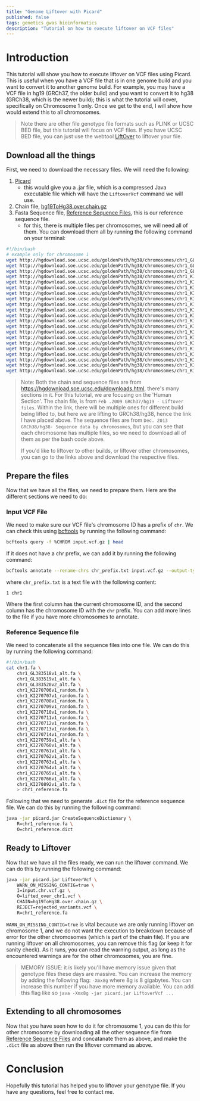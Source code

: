 ```yaml
---
title: "Genome Liftover with Picard"
published: false
tags: genetics gwas bioinformatics
description: "Tutorial on how to execute liftover on VCF files"
---
```


# Introduction

This tutorial will show you how to execute liftover on VCF files using Picard. This is useful when you have a VCF file that is in one genome build and you want to convert it to another genome build. For example, you may have a VCF file in hg19 (GRCh37, the older build) and you want to convert it to hg38 (GRCh38, which is the newer build); this is what the tutorial will cover, specifically on Chromosome 1 only. Once we get to the end, I will show how would extend this to all chromosomes.

> Note there are other file genotype file formats such as PLINK or UCSC BED file, but this tutorial will focus on VCF files. If you have UCSC BED file, you can just use the webtool [LiftOver](https://genome.ucsc.edu/cgi-bin/hgLiftOver) to liftover your file.

## Download all the things

First, we need to download the necessary files. We will need the following:
1. [Picard](https://broadinstitute.github.io/picard/)
    - this would give you a .jar file, which is a compressed Java executable file which will have the `LiftoverVcf` command we will use.
2. Chain file, [hg19ToHg38.over.chain.gz](http://hgdownload.soe.ucsc.edu/goldenPath/hg19/liftOver/hg19ToHg38.over.chain.gz)
3. Fasta Sequence file, [Reference Sequence Files](http://hgdownload.soe.ucsc.edu/goldenPath/hg38/chromosomes/), this is our reference sequence file.
    - for this, there is multiple files per chromosomes, we will need all of them. You can download them all by running the following command on your terminal:

```bash
#!/bin/bash
# example only for chromosome 1
wget http://hgdownload.soe.ucsc.edu/goldenPath/hg38/chromosomes/chr1_GL383518v1_alt.fa.gz
wget http://hgdownload.soe.ucsc.edu/goldenPath/hg38/chromosomes/chr1_GL383519v1_alt.fa.gz
wget http://hgdownload.soe.ucsc.edu/goldenPath/hg38/chromosomes/chr1_GL383520v2_alt.fa.gz
wget http://hgdownload.soe.ucsc.edu/goldenPath/hg38/chromosomes/chr1_KI270706v1_random.fa.gz
wget http://hgdownload.soe.ucsc.edu/goldenPath/hg38/chromosomes/chr1_KI270707v1_random.fa.gz
wget http://hgdownload.soe.ucsc.edu/goldenPath/hg38/chromosomes/chr1_KI270708v1_random.fa.gz
wget http://hgdownload.soe.ucsc.edu/goldenPath/hg38/chromosomes/chr1_KI270709v1_random.fa.gz
wget http://hgdownload.soe.ucsc.edu/goldenPath/hg38/chromosomes/chr1_KI270710v1_random.fa.gz
wget http://hgdownload.soe.ucsc.edu/goldenPath/hg38/chromosomes/chr1_KI270711v1_random.fa.gz
wget http://hgdownload.soe.ucsc.edu/goldenPath/hg38/chromosomes/chr1_KI270712v1_random.fa.gz
wget http://hgdownload.soe.ucsc.edu/goldenPath/hg38/chromosomes/chr1_KI270713v1_random.fa.gz
wget http://hgdownload.soe.ucsc.edu/goldenPath/hg38/chromosomes/chr1_KI270714v1_random.fa.gz
wget http://hgdownload.soe.ucsc.edu/goldenPath/hg38/chromosomes/chr1_KI270759v1_alt.fa.gz
wget http://hgdownload.soe.ucsc.edu/goldenPath/hg38/chromosomes/chr1_KI270760v1_alt.fa.gz
wget http://hgdownload.soe.ucsc.edu/goldenPath/hg38/chromosomes/chr1_KI270761v1_alt.fa.gz
wget http://hgdownload.soe.ucsc.edu/goldenPath/hg38/chromosomes/chr1_KI270762v1_alt.fa.gz
wget http://hgdownload.soe.ucsc.edu/goldenPath/hg38/chromosomes/chr1_KI270763v1_alt.fa.gz
wget http://hgdownload.soe.ucsc.edu/goldenPath/hg38/chromosomes/chr1_KI270764v1_alt.fa.gz
wget http://hgdownload.soe.ucsc.edu/goldenPath/hg38/chromosomes/chr1_KI270765v1_alt.fa.gz
wget http://hgdownload.soe.ucsc.edu/goldenPath/hg38/chromosomes/chr1_KI270766v1_alt.fa.gz
wget http://hgdownload.soe.ucsc.edu/goldenPath/hg38/chromosomes/chr1_KI270892v1_alt.fa.gz
```

> Note: Both the chain and sequence files are from https://hgdownload.soe.ucsc.edu/downloads.html, there's many sections in it. For this tutorial, we are focusing on the 'Human Section'. The chain file, is from `Feb .2009 GRCh37/hg19 - Liftover files`. Within the link, there will be multiple ones for different build being lifted to, but here we are lifting to GRCh38/hg38, hence the link I have placed above. The sequence files are from `Dec. 2013 GRCh38/hg38- Sequence data by chromosomes`, but you can see that each chromosome has multiple files, so we need to download all of them as per the bash code above. 
>
> If you'd like to liftover to other builds, or liftover other chromosomes, you can go to the links above and download the respective files.

## Prepare the files

Now that we have all the files, we need to prepare them. Here are the different sections we need to do:

### Input VCF File
We need to make sure our VCF file's chromosome ID has a prefix of `chr`. We can check this using [bcftools](https://samtools.github.io/bcftools/howtos/index.html) by running the following command:

```bash
bcftools query -f %CHROM input.vcf.gz | head
```

If it does not have a chr prefix, we can add it by running the following command:

```bash
bcftools annotate --rename-chrs chr_prefix.txt input.vcf.gz --output-type z --output input.chr.vcf.gz
```

where `chr_prefix.txt` is a text file with the following content:

```
1 chr1
```

Where the first column has the current chromosome ID, and the second column has the chromosome ID with the `chr` prefix. You can add more lines to the file if you have more chromosomes to annotate.

### Reference Sequence file
We need to concatenate all the sequence files into one file. We can do this by running the following command:

```bash
#!/bin/bash
cat chr1.fa \
    chr1_GL383518v1_alt.fa \
    chr1_GL383519v1_alt.fa \
    chr1_GL383520v2_alt.fa \
    chr1_KI270706v1_random.fa \
    chr1_KI270707v1_random.fa \
    chr1_KI270708v1_random.fa \
    chr1_KI270709v1_random.fa \
    chr1_KI270710v1_random.fa \
    chr1_KI270711v1_random.fa \
    chr1_KI270712v1_random.fa \
    chr1_KI270713v1_random.fa \
    chr1_KI270714v1_random.fa \
    chr1_KI270759v1_alt.fa \
    chr1_KI270760v1_alt.fa \
    chr1_KI270761v1_alt.fa \
    chr1_KI270762v1_alt.fa \
    chr1_KI270763v1_alt.fa \
    chr1_KI270764v1_alt.fa \
    chr1_KI270765v1_alt.fa \
    chr1_KI270766v1_alt.fa \
    chr1_KI270892v1_alt.fa \
    > chr1_reference.fa
```

Following that we need to generate `.dict` file for the reference sequence file. We can do this by running the following command:

```bash
java -jar picard.jar CreateSequenceDictionary \
    R=chr1_reference.fa \
    O=chr1_reference.dict
```

## Ready to Liftover
Now that we have all the files ready, we can run the liftover command. We can do this by running the following command:

```bash
java -jar picard.jar LiftoverVcf \
    WARN_ON_MISSING_CONTIG=true \
    I=input.chr.vcf.gz \
    O=lifted_over_chr1.vcf \
    CHAIN=hg19ToHg38.over.chain.gz \
    REJECT=rejected_variants.vcf \
    R=chr1_reference.fa
```

`WARN_ON_MISSING_CONTIG=true` is vital because we are only running liftover on chromosome 1, and we do not want the execution to breakdown because of error for the other chromosomes (which is part of the chain file). If you are running liftover on all chromosomes, you can remove this flag (or keep it for sanity check). As it runs, you can read the warning output, as long as the encountered warnings are for the other chromosomes, you are fine. 

> MEMORY ISSUE: it is likely you'll have memory issue given that genotype files these days are massive. You can increase the memory by adding the following flag: `-Xmx8g` where 8g is 8 gigabytes. You can increase this number if you have more memory available. You can add this flag like so `java -Xmx8g -jar picard.jar LiftoverVcf ...`

## Extending to all chromosomes
Now that you have seen how to do it for chromosome 1, you can do this for other chromosome by downloading all the other sequence file from [Reference Sequence Files](http://hgdownload.soe.ucsc.edu/goldenPath/hg38/chromosomes/) and concatanate them as above, and make the `.dict` file as above then run the liftover command as above.

# Conclusion
Hopefully this tutorial has helped you to liftover your genotype file. If you have any questions, feel free to contact me.